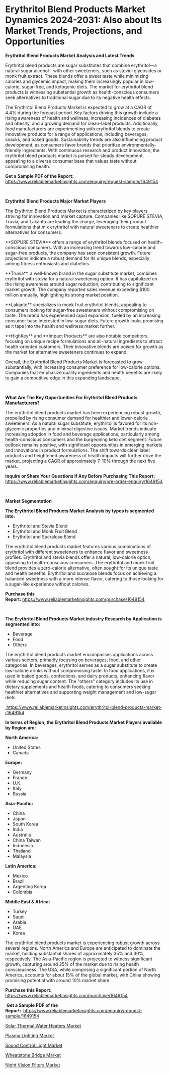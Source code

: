 <p><h1>Erythritol Blend Products Market Dynamics 2024-2031: Also about Its Market Trends, Projections, and Opportunities</h1></p><p><strong>Erythritol Blend Products Market Analysis and Latest Trends</strong></p>
<p><p>Erythritol blend products are sugar substitutes that combine erythritol—a natural sugar alcohol—with other sweeteners, such as steviol glycosides or monk fruit extract. These blends offer a sweet taste while minimizing calories and glycemic impact, making them increasingly popular in low-calorie, sugar-free, and ketogenic diets. The market for erythritol blend products is witnessing substantial growth as health-conscious consumers seek alternatives to traditional sugar due to its negative health effects.</p><p>The Erythritol Blend Products Market is expected to grow at a CAGR of 4.4% during the forecast period. Key factors driving this growth include a rising awareness of health and wellness, increasing incidences of diabetes and obesity, and a growing demand for clean-label products. Additionally, food manufacturers are experimenting with erythritol blends to create innovative products for a range of applications, including beverages, snacks, and baked goods. Sustainability trends are also influencing product development, as consumers favor brands that prioritize environmentally-friendly ingredients. With continuous research and product innovation, the erythritol blend products market is poised for steady development, appealing to a diverse consumer base that values taste without compromising health.</p></p>
<p><strong>Get a Sample PDF of the Report:&nbsp;</strong> <a href="https://www.reliablemarketinsights.com/enquiry/request-sample/1649154?utm_campaign=1197&utm_medium=2&utm_source=Github&utm_content=ia&utm_term=19102024&utm_id=erythritol-blend-products">https://www.reliablemarketinsights.com/enquiry/request-sample/1649154</a></p>
<p>&nbsp;</p>
<p><strong>Erythritol Blend Products Major Market Players</strong></p>
<p><p>The Erythritol Blend Products Market is characterized by key players striving for innovation and market capture. Companies like SOPURE STEVIA, Truvía, and Lakanto are leading the charge, leveraging their product formulations that mix erythritol with natural sweeteners to create healthier alternatives for consumers.</p><p>**SOPURE STEVIA** offers a range of erythritol blends focused on health-conscious consumers. With an increasing trend towards low-calorie and sugar-free products, the company has seen consistent growth. Future projections indicate a robust demand for its unique blends, especially among fitness enthusiasts and diabetics.</p><p>**Truvía**, a well-known brand in the sugar substitute market, combines erythritol with stevia for a natural sweetening option. It has capitalized on the rising awareness around sugar reduction, contributing to significant market growth. The company reported sales revenue exceeding $100 million annually, highlighting its strong market position.</p><p>**Lakanto** specializes in monk fruit erythritol blends, appealing to consumers looking for sugar-free sweeteners without compromising on taste. The brand has experienced rapid expansion, fueled by an increasing consumer base interested in low-sugar diets. Future growth looks promising as it taps into the health and wellness market further.</p><p>**HighKey** and **Impact Products** are also notable competitors, focusing on unique recipe formulations and all-natural ingredients to attract health-oriented customers. Their innovative blends are poised for growth as the market for alternative sweeteners continues to expand.</p><p>Overall, the Erythritol Blend Products Market is forecasted to grow substantially, with increasing consumer preference for low-calorie options. Companies that emphasize quality ingredients and health benefits are likely to gain a competitive edge in this expanding landscape.</p></p>
<p>&nbsp;</p>
<p><strong>What Are The Key Opportunities For Erythritol Blend Products Manufacturers?</strong></p>
<p><p>The erythritol blend products market has been experiencing robust growth, propelled by rising consumer demand for healthier and lower-calorie sweeteners. As a natural sugar substitute, erythritol is favored for its non-glycemic properties and minimal digestive issues. Market trends indicate increasing adoption in food and beverage applications, particularly among health-conscious consumers and the burgeoning keto diet segment. Future outlook remains positive, with significant opportunities in emerging markets and innovations in product formulations. The shift towards clean label products and heightened awareness of health impacts will further drive the market, projecting a CAGR of approximately 7-10% through the next five years.</p></p>
<p><strong>Inquire or Share Your Questions If Any Before Purchasing This Report:</strong> <a href="https://www.reliablemarketinsights.com/enquiry/pre-order-enquiry/1649154?utm_campaign=1197&utm_medium=2&utm_source=Github&utm_content=ia&utm_term=19102024&utm_id=erythritol-blend-products">https://www.reliablemarketinsights.com/enquiry/pre-order-enquiry/1649154</a></p>
<p>&nbsp;</p>
<p><strong>Market Segmentation</strong></p>
<p><strong>The Erythritol Blend Products Market Analysis by types is segmented into:</strong></p>
<p><ul><li>Erythritol and Stevia Blend</li><li>Erythritol and Monk Fruit Blend</li><li>Erythritol and Sucralose Blend</li></ul></p>
<p><p>The erythritol blend products market features various combinations of erythritol with different sweeteners to enhance flavor and sweetness profiles. Erythritol and stevia blends offer a natural, low-calorie option, appealing to health-conscious consumers. The erythritol and monk fruit blend provides a zero-calorie alternative, often sought for its unique taste and health benefits. Erythritol and sucralose blends focus on achieving a balanced sweetness with a more intense flavor, catering to those looking for a sugar-like experience without calories.</p></p>
<p><strong>Purchase this Report:&nbsp;</strong><a href="https://www.reliablemarketinsights.com/purchase/1649154?utm_campaign=1197&utm_medium=2&utm_source=Github&utm_content=ia&utm_term=19102024&utm_id=erythritol-blend-products">https://www.reliablemarketinsights.com/purchase/1649154</a></p>
<p>&nbsp;</p>
<p><strong>The Erythritol Blend Products Market Industry Research by Application is segmented into:</strong></p>
<p><ul><li>Beverage</li><li>Food</li><li>Others</li></ul></p>
<p><p>The erythritol blend products market encompasses applications across various sectors, primarily focusing on beverages, food, and other categories. In beverages, erythritol serves as a sugar substitute to create low-calorie drinks without compromising taste. In food applications, it is used in baked goods, confections, and dairy products, enhancing flavor while reducing sugar content. The "others" category includes its use in dietary supplements and health foods, catering to consumers seeking healthier alternatives and supporting weight management and low-sugar diets.</p></p>
<p><a href="https://www.reliablemarketinsights.com/erythritol-blend-products-market-r1649154?utm_campaign=1197&utm_medium=2&utm_source=Github&utm_content=ia&utm_term=19102024&utm_id=erythritol-blend-products">&nbsp;https://www.reliablemarketinsights.com/erythritol-blend-products-market-r1649154</a></p>
<p><strong>In terms of Region, the Erythritol Blend Products Market Players available by Region are:</strong></p>
<p>
    <p> <strong> North America: </strong>
        <ul>
            <li>United States</li>
            <li>Canada</li>
        </ul>
        </p> 
    <p> <strong> Europe: </strong>
        <ul>
            <li>Germany</li>
            <li>France</li>
            <li>U.K.</li>
            <li>Italy</li>
            <li>Russia</li>
        </ul>
        </p> 
    <p> <strong> Asia-Pacific: </strong>
        <ul>
            <li>China</li>
            <li>Japan</li>
            <li>South Korea</li>
            <li>India</li>
            <li>Australia</li>
            <li>China Taiwan</li>
            <li>Indonesia</li>
            <li>Thailand</li>
            <li>Malaysia</li>
        </ul>
        </p> 
    <p> <strong> Latin America: </strong>
        <ul>
            <li>Mexico</li>
            <li>Brazil</li>
            <li>Argentina Korea</li>
            <li>Colombia</li>
        </ul>
        </p> 
    <p> <strong> Middle East & Africa: </strong>
        <ul>
            <li>Turkey</li>
            <li>Saudi</li>
            <li>Arabia</li>
            <li>UAE</li>
            <li>Korea</li>
        </ul>
    </p>
    </p>
<p><p>The erythritol blend products market is experiencing robust growth across several regions. North America and Europe are anticipated to dominate the market, holding substantial shares of approximately 35% and 30%, respectively. The Asia-Pacific region is projected to witness significant growth, capturing around 25% of the market due to rising health consciousness. The USA, while comprising a significant portion of North America, accounts for about 15% of the global market, with China showing promising potential with around 10% market share.</p></p>
<p><strong>Purchase this Report: </strong><a href="https://www.reliablemarketinsights.com/purchase/1649154?utm_campaign=1197&utm_medium=2&utm_source=Github&utm_content=ia&utm_term=19102024&utm_id=erythritol-blend-products">https://www.reliablemarketinsights.com/purchase/1649154</a></p>
<p>&nbsp;<strong>Get a Sample PDF of the Report:&nbsp;&nbsp;</strong><a href="https://www.reliablemarketinsights.com/enquiry/request-sample/1649154?utm_campaign=1197&utm_medium=2&utm_source=Github&utm_content=ia&utm_term=19102024&utm_id=erythritol-blend-products">https://www.reliablemarketinsights.com/enquiry/request-sample/1649154</a></p>
<p><strong></strong></p>
<p><p><a href="https://www.linkedin.com/pulse/solar-thermal-water-heaters-market-essentials-key-players-kgqge?utm_campaign=1197&utm_medium=2&utm_source=Github&utm_content=ia&utm_term=19102024&utm_id=erythritol-blend-products">Solar Thermal Water Heaters Market</a></p><p><a href="https://www.linkedin.com/pulse/global-plasma-lighting-industry-research-report-competitive-rki0e?utm_campaign=1197&utm_medium=2&utm_source=Github&utm_content=ia&utm_term=19102024&utm_id=erythritol-blend-products">Plasma Lighting Market</a></p><p><a href="https://www.linkedin.com/pulse/insights-sound-control-light-market-size-which-expanding-92-9pfof?utm_campaign=1197&utm_medium=2&utm_source=Github&utm_content=ia&utm_term=19102024&utm_id=erythritol-blend-products">Sound Control Light Market</a></p><p><a href="https://www.linkedin.com/pulse/wheatstone-bridge-market-pulse-103-expansion-blueprint-2024-2031-htopf?utm_campaign=1197&utm_medium=2&utm_source=Github&utm_content=ia&utm_term=19102024&utm_id=erythritol-blend-products">Wheatstone Bridge Market</a></p><p><a href="https://www.linkedin.com/pulse/global-night-vision-filters-market-size-trends-analysis-regional-zfibf?utm_campaign=1197&utm_medium=2&utm_source=Github&utm_content=ia&utm_term=19102024&utm_id=erythritol-blend-products">Night Vision Filters Market</a></p></p>